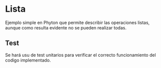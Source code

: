 # Lista
Ejemplo simple en Phyton que permite describir las operaciones listas, aunque como resulta evidente no se pueden realizar todas.

## Test
Se hará usu de test unitarios para verificar el correcto funcionamiento del codigo implementado.


